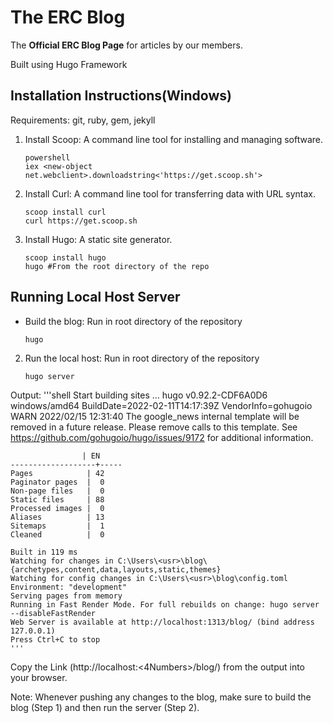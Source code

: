 # The ERC Blog

The **Official ERC Blog Page** for articles by our members.

Built using Hugo Framework

## Installation Instructions(Windows)

Requirements: git, ruby, gem, jekyll

1. Install Scoop: A command line tool for installing and managing software.

   ```shell
   powershell
   iex <new-object net.webclient>.downloadstring<'https://get.scoop.sh'>
   ```

2. Install Curl: A command line tool for transferring data with URL syntax.

   ```shell
   scoop install curl
   curl https://get.scoop.sh
   ```

3. Install Hugo: A static site generator.

   ```shell
   scoop install hugo
   hugo #From the root directory of the repo
   ```

## Running Local Host Server

- Build the blog: Run in root directory of the repository

   ```shell
   hugo
   ```

2. Run the local host: Run in root directory of the repository

   ```shell
   hugo server
   ```


Output:
    '''shell
    Start building sites …
    hugo v0.92.2-CDF6A0D6 windows/amd64 BuildDate=2022-02-11T14:17:39Z VendorInfo=gohugoio
    WARN 2022/02/15 12:31:40 The google_news internal template will be removed in a future release. Please remove calls to this template. See <https://github.com/gohugoio/hugo/issues/9172> for additional information.

                    | EN
    -------------------+-----
    Pages            | 42
    Paginator pages  |  0
    Non-page files   |  0
    Static files     | 88
    Processed images |  0
    Aliases          | 13
    Sitemaps         |  1
    Cleaned          |  0

    Built in 119 ms
    Watching for changes in C:\Users\<usr>\blog\{archetypes,content,data,layouts,static,themes}
    Watching for config changes in C:\Users\<usr>\blog\config.toml
    Environment: "development"
    Serving pages from memory
    Running in Fast Render Mode. For full rebuilds on change: hugo server --disableFastRender
    Web Server is available at http://localhost:1313/blog/ (bind address 127.0.0.1)
    Press Ctrl+C to stop
    '''

Copy the Link (http://localhost:<4Numbers>/blog/) from the output into your browser.

Note: Whenever pushing any changes to the blog, make sure to build the blog (Step 1) and then run the server (Step 2).
   

